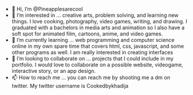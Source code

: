 - 👋 Hi, I’m @Pineapplesarecool
- 👀 I’m interested in ... creative arts, problem solving, and learning new things. I love cooking, photography, video games, writing, and drawing. I graduated with a bachelors in media arts and animation so I also have a soft spot for animated film, cartoons, anime, and video games. 
- 🌱 I’m currently learning ... web programming and computer science online in my own spare time that covers html, css, javascript, and some other programs as well. I am really interested in creating interfaces 
- 💞️ I’m looking to collaborate on ... projects that I could include in my portfolio. I would love to collaborate on a possible website, videogame, interactive story, or an app design.
- 📫 How to reach me ... you can reach me by shooting me a dm on twitter. My twitter username is Cookedbykhadija

<!---
Pineapplesarecool/Pineapplesarecool is a ✨ special ✨ repository because its `README.md` (this file) appears on your GitHub profile.
You can click the Preview link to take a look at your changes.
--->
